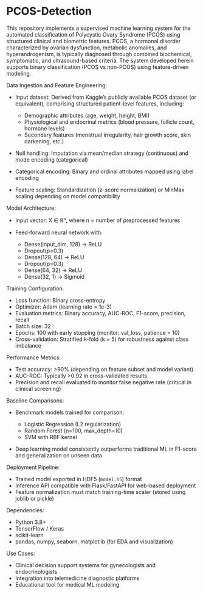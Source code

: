 # PCOS-Detection

This repository implements a supervised machine learning system for the automated classification of Polycystic Ovary Syndrome (PCOS) using structured clinical and biometric features. PCOS, a hormonal disorder characterized by ovarian dysfunction, metabolic anomalies, and hyperandrogenism, is typically diagnosed through combined biochemical, symptomatic, and ultrasound-based criteria. The system developed herein supports binary classification (PCOS vs non-PCOS) using feature-driven modeling.

Data Ingestion and Feature Engineering:

* Input dataset: Derived from Kaggle’s publicly available PCOS dataset (or equivalent), comprising structured patient-level features, including:

  * Demographic attributes (age, weight, height, BMI)
  * Physiological and endocrinal metrics (blood pressure, follicle count, hormone levels)
  * Secondary features (menstrual irregularity, hair growth score, skin darkening, etc.)
* Null handling: Imputation via mean/median strategy (continuous) and mode encoding (categorical)
* Categorical encoding: Binary and ordinal attributes mapped using label encoding
* Feature scaling: Standardization (z-score normalization) or MinMax scaling depending on model compatibility

Model Architecture:

* Input vector: X ∈ ℝⁿ, where n = number of preprocessed features
* Feed-forward neural network with:

  * Dense(input\_dim, 128) → ReLU
  * Dropout(p=0.3)
  * Dense(128, 64) → ReLU
  * Dropout(p=0.3)
  * Dense(64, 32) → ReLU
  * Dense(32, 1) → Sigmoid

Training Configuration:

* Loss function: Binary cross-entropy
* Optimizer: Adam (learning rate = 1e-3)
* Evaluation metrics: Binary accuracy, AUC-ROC, F1-score, precision, recall
* Batch size: 32
* Epochs: 100 with early stopping (monitor: val\_loss, patience = 10)
* Cross-validation: Stratified k-fold (k = 5) for robustness against class imbalance

Performance Metrics:

* Test accuracy: >90% (depending on feature subset and model variant)
* AUC-ROC: Typically >0.92 in cross-validated results
* Precision and recall evaluated to monitor false negative rate (critical in clinical screening)

Baseline Comparisons:

* Benchmark models trained for comparison:

  * Logistic Regression (L2 regularization)
  * Random Forest (n=100, max\_depth=10)
  * SVM with RBF kernel
* Deep learning model consistently outperforms traditional ML in F1-score and generalization on unseen data

Deployment Pipeline:

* Trained model exported in HDF5 (`model.h5`) format
* Inference API compatible with Flask/FastAPI for web-based deployment
* Feature normalization must match training-time scaler (stored using joblib or pickle)

Dependencies:

* Python 3.8+
* TensorFlow / Keras
* scikit-learn
* pandas, numpy, seaborn, matplotlib (for EDA and visualization)

Use Cases:

* Clinical decision support systems for gynecologists and endocrinologists
* Integration into telemedicine diagnostic platforms
* Educational tool for medical ML modeling
